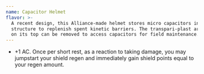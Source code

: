 ```yaml
---
name: Capacitor Helmet
flavor: >-
  A recent design, this Alliance-made helmet stores micro capacitors in its
  structure to replenish spent kinetic barriers. The transpari-plast armor panel
  on its top can be removed to access capacitors for field maintenance.
---
```

- +1 AC. Once per short rest, as a reaction to taking damage, you may jumpstart your shield regen 
and immediately gain shield points equal to your regen amount.